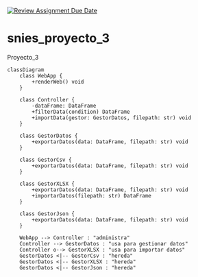 [![Review Assignment Due Date](https://classroom.github.com/assets/deadline-readme-button-22041afd0340ce965d47ae6ef1cefeee28c7c493a6346c4f15d667ab976d596c.svg)](https://classroom.github.com/a/9bKkctvo)
# snies_proyecto_3
Proyecto_3

```mermaid
classDiagram
    class WebApp {
        +renderWeb() void
    }

    class Controller {
        -dataFrame: DataFrame
        +filterData(condition) DataFrame
        +importData(gestor: GestorDatos, filepath: str) void
    }

    class GestorDatos {
        +exportarDatos(data: DataFrame, filepath: str) void
    }

    class GestorCsv {
        +exportarDatos(data: DataFrame, filepath: str) void
    }

    class GestorXLSX {
        +exportarDatos(data: DataFrame, filepath: str) void
        +importarDatos(filepath: str) DataFrame
    }

    class GestorJson {
        +exportarDatos(data: DataFrame, filepath: str) void
    }

    WebApp --> Controller : "administra"
    Controller --> GestorDatos : "usa para gestionar datos"
    Controller o--> GestorXLSX : "usa para importar datos"
    GestorDatos <|-- GestorCsv : "hereda"
    GestorDatos <|-- GestorXLSX : "hereda"
    GestorDatos <|-- GestorJson : "hereda"